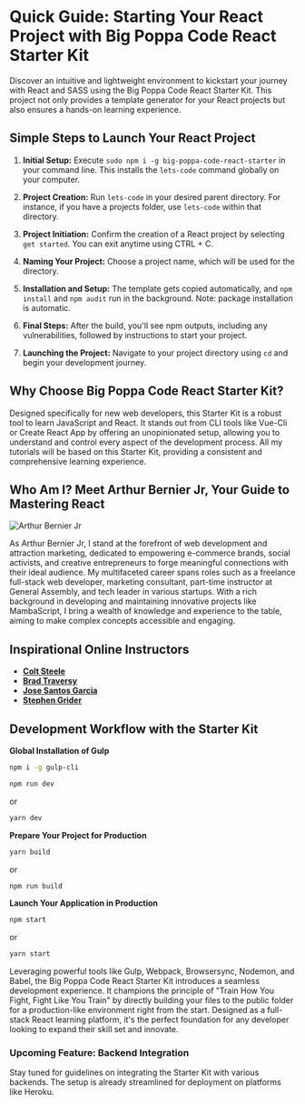 # Quick Guide: Starting Your React Project with Big Poppa Code React Starter Kit

Discover an intuitive and lightweight environment to kickstart your journey with React and SASS using the Big Poppa Code React Starter Kit. This project not only provides a template generator for your React projects but also ensures a hands-on learning experience.

## Simple Steps to Launch Your React Project

1. **Initial Setup:** Execute `sudo npm i -g big-poppa-code-react-starter` in your command line. This installs the `lets-code` command globally on your computer.

2. **Project Creation:** Run `lets-code` in your desired parent directory. For instance, if you have a projects folder, use `lets-code` within that directory.

3. **Project Initiation:** Confirm the creation of a React project by selecting `get started`. You can exit anytime using CTRL + C.

4. **Naming Your Project:** Choose a project name, which will be used for the directory.

5. **Installation and Setup:** The template gets copied automatically, and `npm install` and `npm audit` run in the background. Note: package installation is automatic.

6. **Final Steps:** After the build, you'll see npm outputs, including any vulnerabilities, followed by instructions to start your project.

7. **Launching the Project:** Navigate to your project directory using `cd` and begin your development journey.

## Why Choose Big Poppa Code React Starter Kit?

Designed specifically for new web developers, this Starter Kit is a robust tool to learn JavaScript and React. It stands out from CLI tools like Vue-Cli or Create React App by offering an unopinionated setup, allowing you to understand and control every aspect of the development process. All my tutorials will be based on this Starter Kit, providing a consistent and comprehensive learning experience.

## Who Am I? Meet Arthur Bernier Jr, Your Guide to Mastering React

![Arthur Bernier Jr](https://i.imgur.com/PjuyuzK.jpeg)

As Arthur Bernier Jr, I stand at the forefront of web development and attraction marketing, dedicated to empowering e-commerce brands, social activists, and creative entrepreneurs to forge meaningful connections with their ideal audience. My multifaceted career spans roles such as a freelance full-stack web developer, marketing consultant, part-time instructor at General Assembly, and tech leader in various startups. With a rich background in developing and maintaining innovative projects like MambaScript, I bring a wealth of knowledge and experience to the table, aiming to make complex concepts accessible and engaging.


## Inspirational Online Instructors

- [__Colt Steele__](https://www.youtube.com/channel/UCrqAGUPPMOdo0jfQ6grikZw)
- [__Brad Traversy__](https://www.youtube.com/channel/UC29ju8bIPH5as8OGnQzwJyA)
- [__Jose Santos Garcia__](https://www.youtube.com/channel/UC46wWUso9H5KPQcoL9iE3Ug)
- [__Stephen Grider__](https://www.youtube.com/channel/UCQCaS3atWyNHEy5PkDXdpNg/)

## Development Workflow with the Starter Kit

**Global Installation of Gulp**
```bash
npm i -g gulp-cli
```

```bash
npm run dev
```
or
```bash
yarn dev
```

**Prepare Your Project for Production**
```bash
yarn build
```
or
```bash
npm run build
```

**Launch Your Application in Production**
```bash
npm start
```
or
```bash
yarn start
```

Leveraging powerful tools like Gulp, Webpack, Browsersync, Nodemon, and Babel, the Big Poppa Code React Starter Kit introduces a seamless development experience. It champions the principle of "Train How You Fight, Fight Like You Train" by directly building your files to the public folder for a production-like environment right from the start. Designed as a full-stack React learning platform, it's the perfect foundation for any developer looking to expand their skill set and innovate.

### Upcoming Feature: Backend Integration

Stay tuned for guidelines on integrating the Starter Kit with various backends. The setup is already streamlined for deployment on platforms like Heroku.
